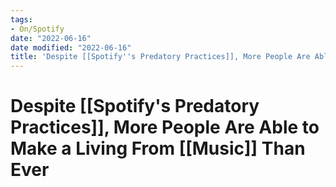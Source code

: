 ```yaml
---
tags:
- On/Spotify
date: "2022-06-16"
date modified: "2022-06-16"
title: 'Despite [[Spotify''s Predatory Practices]], More People Are Able to Make a Living From [[Music]] Than Ever'
---
```


# Despite [[Spotify's Predatory Practices]], More People Are Able to Make a Living From [[Music]] Than Ever
